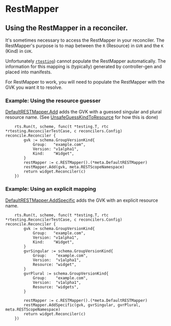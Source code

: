 # RestMapper

## Using the RestMapper in a reconciler.

It's sometimes necessary to access the RestMapper in your reconciler. The RestMapper's
purpose is to map between the `R` (Resource) in `GVR` and the  `K` (Kind) in `GVK`.

Unfortunately [`rtesting`](../README.md#testing)) cannot 
populate the RestMapper automatically. The information for this mapping is (typically)
generated by controller-gen and placed into manifests.

For RestMapper to work, you will need to populate the RestMapper with the GVK you want
it to resolve.

### Example: Using the resource guesser

[DefaultRESTMapper.Add](https://pkg.go.dev/k8s.io/apimachinery/pkg/api/meta@v0.28.4#DefaultRESTMapper.Add) adds the GVK 
with a guessed singular and plural resource name. (See [UnsafeGuessKindToResource](https://pkg.go.dev/k8s.io/apimachinery/pkg/api/meta@v0.28.4#UnsafeGuessKindToResource)
for how this is done)

```
	rts.Run(t, scheme, func(t *testing.T, rtc *rtesting.ReconcilerTestCase, c reconcilers.Config) reconcile.Reconciler {
		gvk := schema.GroupVersionKind{
			Group:   "example.com",
			Version: "v1alpha1",
			Kind:    "Widget",
		}
		restMapper := c.RESTMapper().(*meta.DefaultRESTMapper)
		restMapper.Add(gvk, meta.RESTScopeNamespace)
		return widget.Reconciler(c)
	})
```

### Example: Using an explicit mapping

[DefaultRESTMapper.AddSpecific](https://pkg.go.dev/k8s.io/apimachinery/pkg/api/meta@v0.28.4#DefaultRESTMapper.AddSpecific) 
adds the GVK with an explicit resource name.

```
	rts.Run(t, scheme, func(t *testing.T, rtc *rtesting.ReconcilerTestCase, c reconcilers.Config) reconcile.Reconciler {
		gvk := schema.GroupVersionKind{
			Group:   "example.com",
			Version: "v1alpha1",
			Kind:    "Widget",
		}
		gvrSingular := schema.GroupVersionKind{
			Group:    "example.com",
			Version:  "v1alpha1",
			Resource: "widget",
		}
     	gvrPlural := schema.GroupVersionKind{
			Group:    "example.com",
			Version:  "v1alpha1",
			Resource: "widgets",
		}  
  
		restMapper := c.RESTMapper().(*meta.DefaultRESTMapper)
		restMapper.AddSpecific(gvk, gvrSingular, gvrPlural, meta.RESTScopeNamespace)
		return widget.Reconciler(c)
	})
```